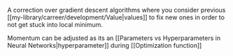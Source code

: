 A correction over gradient descent algorithms where you consider previous [[my-library/carreer/development/Value|values]] to fix new ones in order to not get stuck into local minimum.

Momentum can be adjusted as its an [[Parameters vs Hyperparameters in Neural Networks|hyperparameter]] during [[Optimization function]]